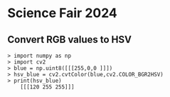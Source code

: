 # Science Fair 2024






<!-- ## Color Detection
![Alt text](colordetection.png)

- Detects red and blue colors 
- Provides a count and alert when detected
 -->

## Convert RGB values to HSV
    > import numpy as np
    > import cv2
    > blue = np.uint8([[[255,0,0 ]]])
    > hsv_blue = cv2.cvtColor(blue,cv2.COLOR_BGR2HSV)
    > print(hsv_blue)
        [[[120 255 255]]]
